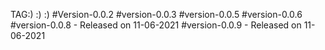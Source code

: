 TAG:) :) :)
#Version-0.0.2
#version-0.0.3
#version-0.0.5
#version-0.0.6
#version-0.0.8 - Released on 11-06-2021
#version-0.0.9 - Released on 11-06-2021
